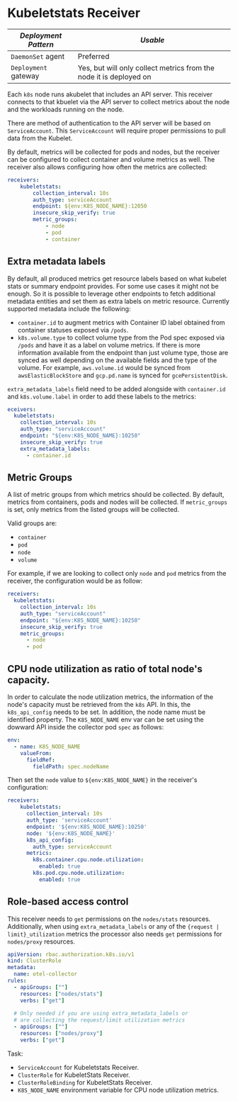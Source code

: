 # Kubeletstats Receiver

|***Deployment Pattern***|***Usable***|
|---|---|
|`DaemonSet` agent|Preferred|
|`Deployment` gateway|Yes, but will only collect metrics from the node it is deployed on|

Each `k8s` node runs akubelet that includes an API server. This receiver
connects to that kbuelet via the API server to collect metrics about the node
and the workloads running on the node.

There are method of authentication to the API server will be based on
`ServiceAccount`. This `ServiceAccount` will require proper permissions to pull
data from the Kubelet.

By default, metrics will be collected for pods and nodes, but the receiver can
be configured to collect container and volume metrics as well. The receiver also
allows configuring how often the metrics are collected:

```yaml
receivers:
    kubeletstats:
        collection_interval: 10s
        auth_type: serviceAccount
        endpoint: ${env:K8S_NODE_NAME}:12050
        insecure_skip_verify: true
        metric_groups:
            - node
            - pod
            - container
```

## Extra metadata labels

By default, all produced metrics get resource labels based on what kubelet
stats or summary endpoint provides. For some use cases it might not be enough.
So it is possible to leverage other endpoints to fetch additional metadata
entities and set them as extra labels on metric resource. Currently supported
metadata include the following:
- `container.id` to augment metrics with Container ID label obtained from
  container statuses exposed via `/pods`.
- `k8s.volume.type` to collect volume type from the Pod spec exposed via `/pods`
  and have it as a label on volume metrics. If there is more information
  available from the endpoint than just volume type, those are synced as well
  depending on the available fields and the type of the volume. For example,
  `aws.volume.id` would be synced from `awsElasticBlockStore` and `gcp.pd.name`
  is synced for `gcePersistentDisk`.

`extra_metadata_labels` field need to be added alongside with `container.id` and
`k8s.volume.label` in order to add these labels to the metrics:

```yaml
eceivers:
  kubeletstats:
    collection_interval: 10s
    auth_type: "serviceAccount"
    endpoint: "${env:K8S_NODE_NAME}:10250"
    insecure_skip_verify: true
    extra_metadata_labels:
      - container.id
```

## Metric Groups

A list of metric groups from which metrics should be collected. By default,
metrics from containers, pods and nodes will be collected. If `metric_groups` is
set, only metrics from the listed groups will be collected.

Valid groups are:
- `container`
- `pod`
- `node`
- `volume`

For example, if we are looking to collect only `node` and `pod` metrics from the
receiver, the configuration would be as follow:

```yaml
receivers:
  kubeletstats:
    collection_interval: 10s
    auth_type: "serviceAccount"
    endpoint: "${env:K8S_NODE_NAME}:10250"
    insecure_skip_verify: true
    metric_groups:
      - node
      - pod
```

## CPU node utilization as ratio of total node's capacity.

In order to calculate the node utilization metrics, the information of the
node's capacity must be retrieved from the `k8s` API. In this, the
`k8s_api_config` needs to be set. In addition, the node name must be identified
property. The `K8S_NODE_NAME` env var can be set using the dowward API inside
the collector pod `spec` as follows:

```yaml
env:
  - name: K8S_NODE_NAME
    valueFrom:
      fieldRef:
        fieldPath: spec.nodeName
```

Then set the `node` value to `${env:K8S_NODE_NAME}` in the receiver's
configuration:

```yaml
receivers:
    kubeletstats:
      collection_interval: 10s
      auth_type: 'serviceAccount'
      endpoint: '${env:K8S_NODE_NAME}:10250'
      node: '${env:K8S_NODE_NAME}'
      k8s_api_config:
        auth_type: serviceAccount
      metrics:
        k8s.container.cpu.node.utilization:
          enabled: true
        k8s.pod.cpu.node.utilization:
          enabled: true
```

## Role-based access control

This receiver needs to `get` permissions on the `nodes/stats` resources.
Additionally, when using `extra_metadata_labels` or any of the 
`{request | limit}_utilization` metrics the processor also needs `get`
permissions for `nodes/proxy` resources.

```yaml
apiVersion: rbac.authorization.k8s.io/v1
kind: ClusterRole
metadata:
  name: otel-collector
rules:
  - apiGroups: [""]
    resources: ["nodes/stats"]
    verbs: ["get"]
    
  # Only needed if you are using extra_metadata_labels or
  # are collecting the request/limit utilization metrics
  - apiGroups: [""]
    resources: ["nodes/proxy"]
    verbs: ["get"]
```

Task:
- `ServiceAccount` for Kubeletstats Receiver.
- `ClusterRole` for KubeletStats Receiver.
- `ClusterRoleBinding` for KubeletStats Receiver.
- `K8S_NODE_NAME` environment variable for CPU node utilization metrics.
